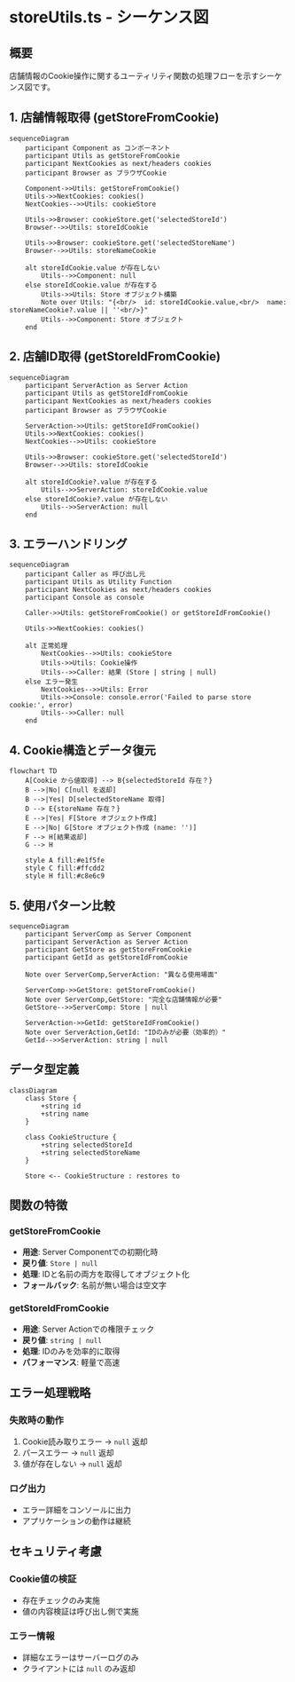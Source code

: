 # storeUtils.ts - シーケンス図

## 概要
店舗情報のCookie操作に関するユーティリティ関数の処理フローを示すシーケンス図です。

## 1. 店舗情報取得 (getStoreFromCookie)

```mermaid
sequenceDiagram
    participant Component as コンポーネント
    participant Utils as getStoreFromCookie
    participant NextCookies as next/headers cookies
    participant Browser as ブラウザCookie

    Component->>Utils: getStoreFromCookie()
    Utils->>NextCookies: cookies()
    NextCookies-->>Utils: cookieStore
    
    Utils->>Browser: cookieStore.get('selectedStoreId')
    Browser-->>Utils: storeIdCookie
    
    Utils->>Browser: cookieStore.get('selectedStoreName')
    Browser-->>Utils: storeNameCookie
    
    alt storeIdCookie.value が存在しない
        Utils-->>Component: null
    else storeIdCookie.value が存在する
        Utils->>Utils: Store オブジェクト構築
        Note over Utils: "{<br/>  id: storeIdCookie.value,<br/>  name: storeNameCookie?.value || ''<br/>}"
        Utils-->>Component: Store オブジェクト
    end
```

## 2. 店舗ID取得 (getStoreIdFromCookie)

```mermaid
sequenceDiagram
    participant ServerAction as Server Action
    participant Utils as getStoreIdFromCookie
    participant NextCookies as next/headers cookies
    participant Browser as ブラウザCookie

    ServerAction->>Utils: getStoreIdFromCookie()
    Utils->>NextCookies: cookies()
    NextCookies-->>Utils: cookieStore
    
    Utils->>Browser: cookieStore.get('selectedStoreId')
    Browser-->>Utils: storeIdCookie
    
    alt storeIdCookie?.value が存在する
        Utils-->>ServerAction: storeIdCookie.value
    else storeIdCookie?.value が存在しない
        Utils-->>ServerAction: null
    end
```

## 3. エラーハンドリング

```mermaid
sequenceDiagram
    participant Caller as 呼び出し元
    participant Utils as Utility Function
    participant NextCookies as next/headers cookies
    participant Console as console

    Caller->>Utils: getStoreFromCookie() or getStoreIdFromCookie()
    
    Utils->>NextCookies: cookies()
    
    alt 正常処理
        NextCookies-->>Utils: cookieStore
        Utils->>Utils: Cookie操作
        Utils-->>Caller: 結果 (Store | string | null)
    else エラー発生
        NextCookies-->>Utils: Error
        Utils->>Console: console.error('Failed to parse store cookie:', error)
        Utils-->>Caller: null
    end
```

## 4. Cookie構造とデータ復元

```mermaid
flowchart TD
    A[Cookie から値取得] --> B{selectedStoreId 存在？}
    B -->|No| C[null を返却]
    B -->|Yes| D[selectedStoreName 取得]
    D --> E{storeName 存在？}
    E -->|Yes| F[Store オブジェクト作成]
    E -->|No| G[Store オブジェクト作成 (name: '')]
    F --> H[結果返却]
    G --> H
    
    style A fill:#e1f5fe
    style C fill:#ffcdd2
    style H fill:#c8e6c9
```

## 5. 使用パターン比較

```mermaid
sequenceDiagram
    participant ServerComp as Server Component
    participant ServerAction as Server Action
    participant GetStore as getStoreFromCookie
    participant GetId as getStoreIdFromCookie

    Note over ServerComp,ServerAction: "異なる使用場面"

    ServerComp->>GetStore: getStoreFromCookie()
    Note over ServerComp,GetStore: "完全な店舗情報が必要"
    GetStore-->>ServerComp: Store | null

    ServerAction->>GetId: getStoreIdFromCookie()
    Note over ServerAction,GetId: "IDのみが必要（効率的）"
    GetId-->>ServerAction: string | null
```

## データ型定義

```mermaid
classDiagram
    class Store {
        +string id
        +string name
    }
    
    class CookieStructure {
        +string selectedStoreId
        +string selectedStoreName
    }
    
    Store <-- CookieStructure : restores to
```

## 関数の特徴

### getStoreFromCookie
- **用途**: Server Componentでの初期化時
- **戻り値**: `Store | null`
- **処理**: IDと名前の両方を取得してオブジェクト化
- **フォールバック**: 名前が無い場合は空文字

### getStoreIdFromCookie  
- **用途**: Server Actionでの権限チェック
- **戻り値**: `string | null`
- **処理**: IDのみを効率的に取得
- **パフォーマンス**: 軽量で高速

## エラー処理戦略

### 失敗時の動作
1. Cookie読み取りエラー → `null` 返却
2. パースエラー → `null` 返却  
3. 値が存在しない → `null` 返却

### ログ出力
- エラー詳細をコンソールに出力
- アプリケーションの動作は継続

## セキュリティ考慮

### Cookie値の検証
- 存在チェックのみ実施
- 値の内容検証は呼び出し側で実施

### エラー情報
- 詳細なエラーはサーバーログのみ
- クライアントには `null` のみ返却